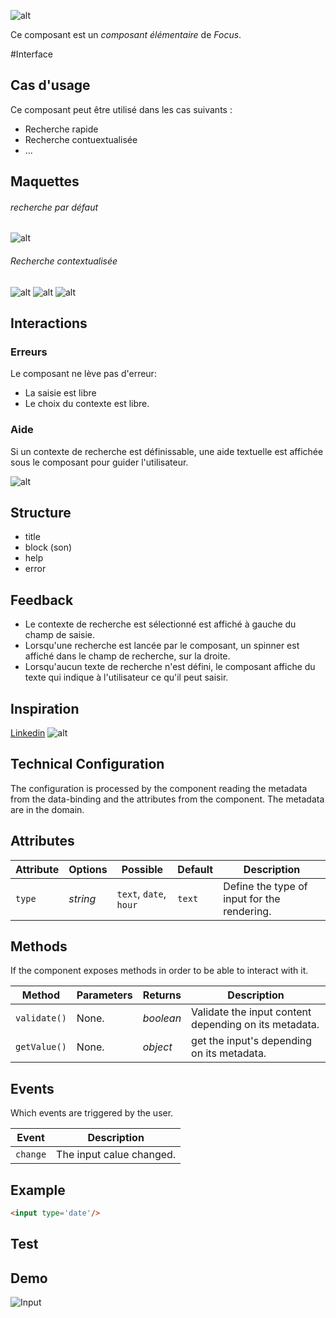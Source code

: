 ![alt](/content/images/2015/02/input_recherche.png)

Ce composant est un _composant élémentaire_ de _Focus_. 

#Interface
## Cas d'usage
Ce composant peut être utilisé dans les cas suivants :

- Recherche rapide 
- Recherche contuextualisée 
- ...


## Maquettes
###### recherche par défaut
![alt](/content/images/2015/02/input_recherche3.png)

###### Recherche contextualisée
![alt](/content/images/2015/02/input_recherche.png)
![alt](/content/images/2015/02/input_recherche2.png)
![alt](/content/images/2015/02/input_recherche4-1.png)

## Interactions

### Erreurs

Le composant ne lève pas d'erreur: 

- La saisie est libre
- Le choix du contexte est libre.


### Aide

Si un contexte de recherche est définissable, une aide textuelle est affichée sous le composant pour guider l'utilisateur.

![alt](/content/images/2015/02/scope.png)

## Structure
- title
- block (son)
- help
- error
## Feedback

- Le contexte de recherche est sélectionné est affiché à gauche du champ de saisie.
- Lorsqu'une recherche est lancée par le composant, un spinner est affiché dans le champ de recherche, sur la droite.
- Lorsqu'aucun texte de recherche n'est défini, le composant affiche du texte qui indique à l'utilisateur ce qu'il peut saisir.

## Inspiration

[Linkedin](http://www.linkedin.com)
![alt](/content/images/2015/02/linkedin.png)

## Technical Configuration

The configuration is processed by the component reading the metadata from the data-binding and the attributes from the component.
The metadata are in the domain.

## Attributes

Attribute     | Options     | Possible               | Default       | Description
---           | ---         | ---                    | ---           | ---
`type`        | *string*    | `text`, `date`, `hour` | `text`        | Define the type of input for the rendering.

## Methods

If the component exposes methods in order to be able to interact with it.

Method         | Parameters   | Returns      | Description
---            | ---          | ---          | ---
`validate()`   | None.        | *boolean*    | Validate the input content depending on its metadata.
`getValue()`   | None.        | *object*     | get the input's depending on its metadata.

## Events

Which events are triggered by the user.

Event         | Description
---           | ---
`change`      | The input calue changed.

## Example
```html
<input type='date'/>
```


## Test

## Demo
![Input](http://images.ientrymail.com/webpronews/article_pics/html-speech-input.jpg)

